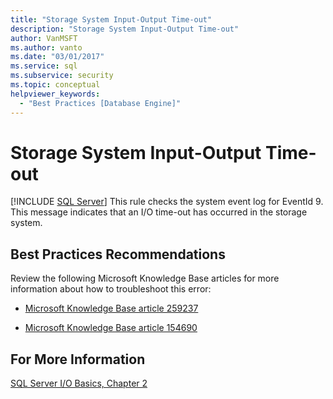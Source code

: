 ```yaml
---
title: "Storage System Input-Output Time-out"
description: "Storage System Input-Output Time-out"
author: VanMSFT
ms.author: vanto
ms.date: "03/01/2017"
ms.service: sql
ms.subservice: security
ms.topic: conceptual
helpviewer_keywords:
  - "Best Practices [Database Engine]"
---
```

# Storage System Input-Output Time-out
 [!INCLUDE [SQL Server](../../includes/applies-to-version/sqlserver.md)]
  This rule checks the system event log for EventId 9. This message indicates that an I/O time-out has occurred in the storage system.  
  
## Best Practices Recommendations  
 Review the following Microsoft Knowledge Base articles for more information about how to troubleshoot this error:  
  
-   [Microsoft Knowledge Base article 259237](https://www.betaarchive.com/wiki/index.php?title=Microsoft_KB_Archive/259237)  
  
-   [Microsoft Knowledge Base article 154690](https://www.betaarchive.com/wiki/index.php?title=Microsoft_KB_Archive/154690)  
  
## For More Information  
 [SQL Server I/O Basics, Chapter 2](/previous-versions/sql/sql-server-2005/administrator/cc917726(v=technet.10))  
  
  
